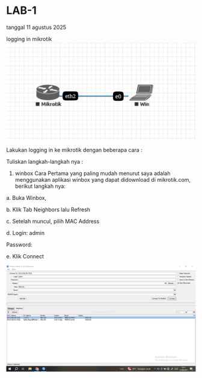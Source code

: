# LAB-1 
tanggal 11 agustus 2025

logging in mikrotik 
![topologi](topologi1.jpeg)

Lakukan logging in ke mikrotik dengan beberapa cara :

Tuliskan langkah-langkah nya :

1. winbox
   Cara Pertama yang paling mudah menurut saya adalah menggunakan aplikasi winbox yang
dapat didownload di mikrotik.com, berikut langkah nya:

a. Buka Winbox,

b. Klik Tab Neighbors lalu Refresh

c. Setelah muncul, pilih MAC Address

d. Login: admin

Password:

e. Klik Connect

![topologi](scwinbox.PNG)

